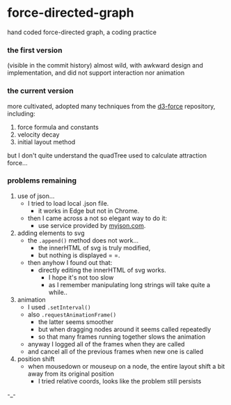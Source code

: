 # force-directed-graph
hand coded force-directed graph, a coding practice

### the first version
(visible in the commit history)
almost wild, with awkward design and implementation, and did not support interaction nor animation

### the current version
more cultivated, adopted many techniques from the [d3-force](https://github.com/d3/d3-force) repository, including: 

1. force formula and constants
2. velocity decay
3. initial layout method

but I don't quite understand the quadTree used to calculate attraction force...

### problems remaining
1. use of json...
    * I tried to load local .json file.
      * it works in Edge but not in Chrome.
    * then I came across a not so elegant way to do it:
      * use service provided by [myjson.com](http://myjson.com/).
2. adding elements to svg
    * the `.append()` method does not work...
      * the innerHTML of svg is truly modified,
      * but nothing is displayed = =.
    * then anyhow I found out that:
      * directly editing the innerHTML of svg works.
        * I hope it's not too slow
        * as I remember manipulating long strings will take quite a while..
3. animation
    * I used `.setInterval()`
    * also `.requestAnimationFrame()`
      * the latter seems smoother
      * but when dragging nodes around it seems called repeatedly
      * so that many frames running together slows the animation
    * anyway I logged all of the frames when they are called 
    * and cancel all of the previous frames when new one is called
4. position shift
    * when mousedown or mouseup on a node, the entire layout shift a bit away from its original position
      * I tried relative coords, looks like the problem still persists


-_-

